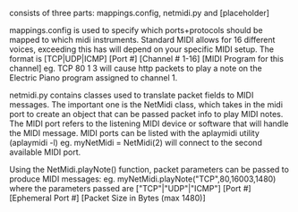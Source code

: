 consists of three parts: mappings.config, netmidi.py and [placeholder]

mappings.config is used to specify which ports+protocols should be mapped to which midi instruments. Standard MIDI allows for 16 different voices, exceeding this has will depend on your specific MIDI setup. The format is [TCP|UDP|ICMP] [Port #] [Channel # 1-16] [MIDI Program for this channel]
eg. TCP 80 1 3
will cause http packets to play a note on the Electric Piano program assigned to channel 1.

netmidi.py contains classes used to translate packet fields to MIDI messages. The important one is the NetMidi class, which takes in the midi port to create an object that can be passed packet info to play MIDI notes. The MIDI port refers to the listening MIDI device or software that will handle the MIDI message. MIDI ports can be listed with the aplaymidi utility (aplaymidi -l)
eg. myNetMidi = NetMidi(2)
will connect to the second available MIDI port.

Using the NetMidi.playNote() function, packet parameters can be passed to produce MIDI messages:
eg. myNetMidi.playNote("TCP",80,16003,1480)
where the parameters passed are ["TCP"|"UDP"|"ICMP"] [Port #] [Ephemeral Port #] [Packet Size in Bytes (max 1480)]
